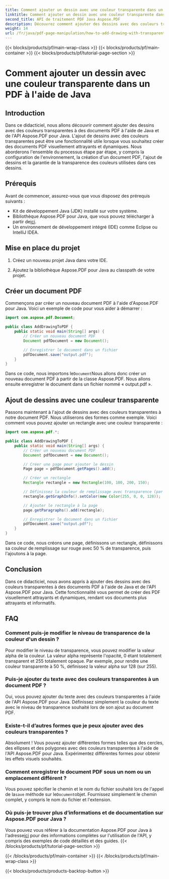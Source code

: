 ```yaml
---
title: Comment ajouter un dessin avec une couleur transparente dans un PDF à l'aide de Java
linktitle: Comment ajouter un dessin avec une couleur transparente dans un PDF à l'aide de Java
second_title: API de traitement PDF Java Aspose.PDF
description: Découvrez comment ajouter des dessins avec des couleurs transparentes aux fichiers PDF à l'aide de Java et d'Aspose.PDF pour Java. Créez des fichiers PDF dynamiques et visuellement attrayants avec des instructions étape par étape et des exemples de code.
weight: 14
url: /fr/java/pdf-page-manipulation/how-to-add-drawing-with-transparent-color-in-pdf-using-java/
---
```


{{< blocks/products/pf/main-wrap-class >}}
{{< blocks/products/pf/main-container >}}
{{< blocks/products/pf/tutorial-page-section >}}

# Comment ajouter un dessin avec une couleur transparente dans un PDF à l'aide de Java


## Introduction

Dans ce didacticiel, nous allons découvrir comment ajouter des dessins avec des couleurs transparentes à des documents PDF à l'aide de Java et de l'API Aspose.PDF pour Java. L'ajout de dessins avec des couleurs transparentes peut être une fonctionnalité utile lorsque vous souhaitez créer des documents PDF visuellement attrayants et dynamiques. Nous aborderons l'ensemble du processus étape par étape, y compris la configuration de l'environnement, la création d'un document PDF, l'ajout de dessins et la garantie de la transparence des couleurs utilisées dans ces dessins.

## Prérequis

Avant de commencer, assurez-vous que vous disposez des prérequis suivants :

- Kit de développement Java (JDK) installé sur votre système.
-  Bibliothèque Aspose.PDF pour Java, que vous pouvez télécharger à partir de[ici](https://releases.aspose.com/pdf/java/).
- Un environnement de développement intégré (IDE) comme Eclipse ou IntelliJ IDEA.

## Mise en place du projet

1. Créez un nouveau projet Java dans votre IDE.

2. Ajoutez la bibliothèque Aspose.PDF pour Java au classpath de votre projet.

## Créer un document PDF

Commençons par créer un nouveau document PDF à l'aide d'Aspose.PDF pour Java. Voici un exemple de code pour vous aider à démarrer :

```java
import com.aspose.pdf.Document;

public class AddDrawingToPDF {
    public static void main(String[] args) {
        // Créer un nouveau document PDF
        Document pdfDocument = new Document();

        // Enregistrer le document dans un fichier
        pdfDocument.save("output.pdf");
    }
}
```

 Dans ce code, nous importons le`Document`Nous allons donc créer un nouveau document PDF à partir de la classe Aspose.PDF. Nous allons ensuite enregistrer le document dans un fichier nommé « output.pdf ».

## Ajout de dessins avec une couleur transparente

Passons maintenant à l'ajout de dessins avec des couleurs transparentes à notre document PDF. Nous utiliserons des formes comme exemple. Voici comment vous pouvez ajouter un rectangle avec une couleur transparente :

```java
import com.aspose.pdf.*;

public class AddDrawingToPDF {
    public static void main(String[] args) {
        // Créer un nouveau document PDF
        Document pdfDocument = new Document();

        // Créer une page pour ajouter le dessin
        Page page = pdfDocument.getPages().add();

        // Créer un rectangle
        Rectangle rectangle = new Rectangle(100, 100, 200, 150);

        // Définissez la couleur de remplissage avec transparence (par exemple, 50 % de rouge transparent)
        rectangle.getGraphInfo().setColor(new Color(255, 0, 0, 128));

        // Ajouter le rectangle à la page
        page.getParagraphs().add(rectangle);

        // Enregistrer le document dans un fichier
        pdfDocument.save("output.pdf");
    }
}
```

Dans ce code, nous créons une page, définissons un rectangle, définissons sa couleur de remplissage sur rouge avec 50 % de transparence, puis l'ajoutons à la page.

## Conclusion

Dans ce didacticiel, nous avons appris à ajouter des dessins avec des couleurs transparentes à des documents PDF à l'aide de Java et de l'API Aspose.PDF pour Java. Cette fonctionnalité vous permet de créer des PDF visuellement attrayants et dynamiques, rendant vos documents plus attrayants et informatifs.

## FAQ

### Comment puis-je modifier le niveau de transparence de la couleur d'un dessin ?

Pour modifier le niveau de transparence, vous pouvez modifier la valeur alpha de la couleur. La valeur alpha représente l'opacité, 0 étant totalement transparent et 255 totalement opaque. Par exemple, pour rendre une couleur transparente à 50 %, définissez la valeur alpha sur 128 (sur 255).

### Puis-je ajouter du texte avec des couleurs transparentes à un document PDF ?

Oui, vous pouvez ajouter du texte avec des couleurs transparentes à l'aide de l'API Aspose.PDF pour Java. Définissez simplement la couleur du texte avec le niveau de transparence souhaité lors de son ajout au document PDF.

### Existe-t-il d’autres formes que je peux ajouter avec des couleurs transparentes ?

Absolument ! Vous pouvez ajouter différentes formes telles que des cercles, des ellipses et des polygones avec des couleurs transparentes à l'aide de l'API Aspose.PDF pour Java. Expérimentez différentes formes pour obtenir les effets visuels souhaités.

### Comment enregistrer le document PDF sous un nom ou un emplacement différent ?

 Vous pouvez spécifier le chemin et le nom du fichier souhaité lors de l'appel de la`save` méthode sur le`Document`objet. Fournissez simplement le chemin complet, y compris le nom du fichier et l'extension.

### Où puis-je trouver plus d’informations et de documentation sur Aspose.PDF pour Java ?

 Vous pouvez vous référer à la documentation Aspose.PDF pour Java à l'adresse[ici](https://reference.aspose.com/pdf/java/) pour des informations complètes sur l'utilisation de l'API, y compris des exemples de code détaillés et des guides.
{{< /blocks/products/pf/tutorial-page-section >}}

{{< /blocks/products/pf/main-container >}}
{{< /blocks/products/pf/main-wrap-class >}}

{{< blocks/products/products-backtop-button >}}
